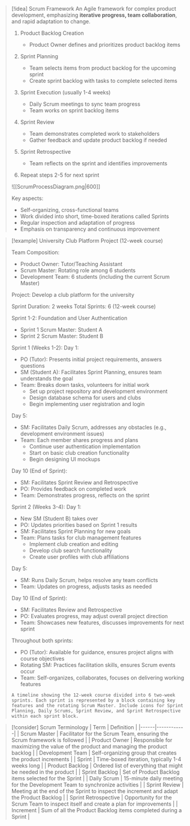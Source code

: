 > [!idea] Scrum Framework
> An Agile framework for complex product development, emphasizing **iterative progress, team collaboration**, and rapid adaptation to change.
> 1. Product Backlog Creation
>    - Product Owner defines and prioritizes product backlog items
> 
> 2. Sprint Planning
>    - Team selects items from product backlog for the upcoming sprint
>    - Create sprint backlog with tasks to complete selected items
> 
> 3. Sprint Execution (usually 1-4 weeks)
>    - Daily Scrum meetings to sync team progress
>    - Team works on sprint backlog items
> 
> 4. Sprint Review
>    - Team demonstrates completed work to stakeholders
>    - Gather feedback and update product backlog if needed
> 
> 5. Sprint Retrospective
>    - Team reflects on the sprint and identifies improvements
> 
> 6. Repeat steps 2-5 for next sprint
> 
> ![[ScrumProcessDiagram.png|600]]
> 
> Key aspects:
> - Self-organizing, cross-functional teams
> - Work divided into short, time-boxed iterations called Sprints
> - Regular inspection and adaptation of progress
> - Emphasis on transparency and continuous improvement

> [!example] University Club Platform Project (12-week course)
> 
> Team Composition:
> - Product Owner: Tutor/Teaching Assistant
> - Scrum Master: Rotating role among 6 students
> - Development Team: 6 students (including the current Scrum Master)
> 
> Project: Develop a club platform for the university
> 
> Sprint Duration: 2 weeks
> Total Sprints: 6 (12-week course)
> 
> Sprint 1-2: Foundation and User Authentication
> - Sprint 1 Scrum Master: Student A
> - Sprint 2 Scrum Master: Student B
> 
> Sprint 1 (Weeks 1-2):
> Day 1:
> - PO (Tutor): Presents initial project requirements, answers questions
> - SM (Student A): Facilitates Sprint Planning, ensures team understands the goal
> - Team: Breaks down tasks, volunteers for initial work
>   - Set up project repository and development environment
>   - Design database schema for users and clubs
>   - Begin implementing user registration and login
> 
> Day 5:
> - SM: Facilitates Daily Scrum, addresses any obstacles (e.g., development environment issues)
> - Team: Each member shares progress and plans
>   - Continue user authentication implementation
>   - Start on basic club creation functionality
>   - Begin designing UI mockups
> 
> Day 10 (End of Sprint):
> - SM: Facilitates Sprint Review and Retrospective
> - PO: Provides feedback on completed work
> - Team: Demonstrates progress, reflects on the sprint
> 
> Sprint 2 (Weeks 3-4):
> Day 1:
> - New SM (Student B) takes over
> - PO: Updates priorities based on Sprint 1 results
> - SM: Facilitates Sprint Planning for new goals
> - Team: Plans tasks for club management features
>   - Implement club creation and editing
>   - Develop club search functionality
>   - Create user profiles with club affiliations
> 
> Day 5:
> - SM: Runs Daily Scrum, helps resolve any team conflicts
> - Team: Updates on progress, adjusts tasks as needed
> 
> Day 10 (End of Sprint):
> - SM: Facilitates Review and Retrospective
> - PO: Evaluates progress, may adjust overall project direction
> - Team: Showcases new features, discusses improvements for next sprint
> 
> Throughout both sprints:
> - PO (Tutor): Available for guidance, ensures project aligns with course objectives
> - Rotating SM: Practices facilitation skills, ensures Scrum events occur
> - Team: Self-organizes, collaborates, focuses on delivering working features
> 
> ```image_goes_here
> A timeline showing the 12-week course divided into 6 two-week sprints. Each sprint is represented by a block containing key features and the rotating Scrum Master. Include icons for Sprint Planning, Daily Scrums, Sprint Review, and Sprint Retrospective within each sprint block.
> ```



> [!consider] Scrum Terminology
> | Term | Definition |
> |------|------------|
> | Scrum Master | Facilitator for the Scrum Team, ensuring the Scrum framework is followed |
> | Product Owner | Responsible for maximizing the value of the product and managing the product backlog |
> | Development Team | Self-organizing group that creates the product increments |
> | Sprint | Time-boxed iteration, typically 1-4 weeks long |
> | Product Backlog | Ordered list of everything that might be needed in the product |
> | Sprint Backlog | Set of Product Backlog items selected for the Sprint |
> | Daily Scrum | 15-minute daily meeting for the Development Team to synchronize activities |
> | Sprint Review | Meeting at the end of the Sprint to inspect the increment and adapt the Product Backlog |
> | Sprint Retrospective | Opportunity for the Scrum Team to inspect itself and create a plan for improvements |
> | Increment | Sum of all the Product Backlog items completed during a Sprint |
